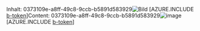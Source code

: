 <span data-ttu-id="a6670-101">Inhalt: 0373109e-a8ff-49c8-9ccb-b5891d583929![Bild](efe48716-cf1a-4192-b03d-5fffeb312d96.png)
[AZURE.INCLUDE [b-token](5991e334-756c-4d39-87b8-d5fcced2e9b3.md)]</span><span class="sxs-lookup"><span data-stu-id="a6670-101">Content: 0373109e-a8ff-49c8-9ccb-b5891d583929![image](efe48716-cf1a-4192-b03d-5fffeb312d96.png)
[AZURE.INCLUDE [b-token](5991e334-756c-4d39-87b8-d5fcced2e9b3.md)]</span></span>
